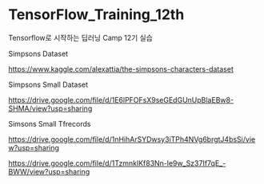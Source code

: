 # TensorFlow_Training_12th
Tensorflow로 시작하는 딥러닝 Camp 12기 실습

Simpsons Dataset

https://www.kaggle.com/alexattia/the-simpsons-characters-dataset

Simpsons Small Dataset

https://drive.google.com/file/d/1E6lPFOFsX9seGEdGUnUpBlaEBw8-SHMA/view?usp=sharing

Simsons Small Tfrecords

https://drive.google.com/file/d/1nHihArSYDwsy3iTPh4NVg6brgtJ4bsSi/view?usp=sharing

https://drive.google.com/file/d/1TzmnklKf83Nn-le9w_Sz37If7qE_-BWW/view?usp=sharing
